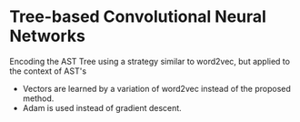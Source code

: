 # Tree-based Convolutional Neural Networks

Encoding the AST Tree using a strategy similar to word2vec, but applied to the context of AST's

* Vectors are learned by a variation of word2vec instead of the proposed method.
* Adam is used instead of gradient descent.
